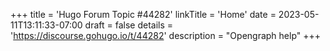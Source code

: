 +++
title = 'Hugo Forum Topic #44282'
linkTitle = 'Home'
date = 2023-05-11T13:11:33-07:00
draft = false
details = 'https://discourse.gohugo.io/t/44282'
description = "Opengraph help"
+++
